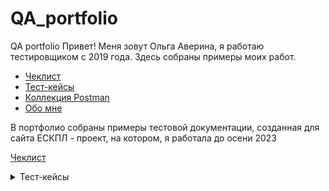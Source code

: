 # QA_portfolio
QA portfolio
Привет! Меня зовут Ольга Аверина, я работаю тестировщиком с 2019 года. Здесь собраны примеры моих работ.
 - [Чеклист](#Чеклисты)
 - [Тест-кейсы](#Тест-кейсы)
 - [Коллекция Postman](#Коллекция_Postman)
 - [Обо мне](#Me)

В портфолио собраны примеры тестовой документации, созданная для сайта ЕСКПЛ - проект, на котором, я работала до осени 2023<br>

[Чеклист](https://docs.google.com/spreadsheets/d/1PWwLIMRWVZUNY8ajY2ocGBJrIg84ZHZi9r8oLceZ09c/edit#gid=1875485214)


<details>
<summary>Тест-кейсы<br><a name="Тест-кейсы"></summary>
 
 **Предусловие для всех тест-кейсов**:
1. Браузер запущен.
2. Открыт сайт https://esklp.egisz.rosminzdrav.ru/
3. Пользователь перешел в раздел ЕСКЛП, открыта вкладка Узлы СМНН / Товарные позиции (КЛП).


<details>
 <summary> TC-001 Фильтрация по полю МНН / группировочное (химическое) наименование (полное значение, не выбрано из справочника)  </summary>
 
**Шаги**:
1. В поле ввода "МНН" ввести полное существующее значение (напр., "Парацетамол").
2. Нажать клавишу Enter</br>

**ОР**:</br>
Таблица перезагружается.</br>
В таблице отображаются только записи, где поле "МНН" в точности соответствует введенному значению.</br>
Отображется количество найденных записей</br>
Отображается фильтр с введенным значением</br>
</details>
<details>
 <summary>TC-002 Фильтрация по полю МНН / группировочное (химическое) наименование (частичное значение, не выбрано из справочника)</summary>  


**Шаги**:
1. В поле ввода "МНН" ввести часть существующего значения (напр., "амокси").
2. Нажать клавишу Enter.</br>

**ОР**:</br>
Таблица перезагружается.</br>
В таблице отображаются все записи, где поле "МНН" содержит введенную подстроку.</br>
Отображется количество найденных записей.</br>
Отображается фильтр с введенным значением</br>
</details>

<details>
<summary>Фильтрация по полю МНН / группировочное (химическое) наименование (полное значение, выбрано из справочника) </summary>
  
**Шаги**:
1. В поле ввода "МНН" начать вводить полное значение (напр., "Ацетилсалици").
2. Дождаться появления выпадающего списка с предложениями.</br>
3. Кликнуть мышью на полное значение в списке (напр., "Ацетилсалициловая кислота"). Поле заполнилось, но таблица не обновилась. </br>
4. Нажать кнопку "Применить".</br>

**ОР**:</br>
Таблица перезагружается.
Отображется количество найденных записей. </br>
Отображается фильтр с введенным значением</br>
В таблице отображаются только записи, где поле "МНН" в точности соответствует выбранному значению.</br>
</details>

<details>
<summary>TC-004Фильтрация по полю МНН / группировочное (химическое) наименование (частичное значение через выбор из справочника)  </summary>
  

**Шаги**:
1. В поле ввода "МНН" ввести часть значения (напр., "метфор"). 
2.Дождаться появления выпадающего списка с предложениями.
3. Кликнуть мышью на одном из предложенных вариантов (напр., "Метформин"). Поле заполнилось полным значением.
4. Нажать кнопку "Применить".</br>

**ОР**:</br>
Таблица перезагружается.</br>
Отображется количество найденных записей.</br>
Отображается фильтр с введенным значением.</br>
В таблице отображаются только записи, где поле "МНН" в точности соответствует выбранному значению.

</details>

<details>
<summary>TC-005 Очистка фильтра МНН с помощью крестика </summary>
 


 **Шаги**:                                                                                       
1. Ввести любое существующее значение в поле МНН и нажать "Применить" (таблица отфильтрована). Отображается примененный фильтр по МНН
2. Нажать на крестик (X) в фильтре. </br>

 **ОР**:</br>
Таблица перезагружается.</br>
Отобразился полный список записей. Фильтр по полю "МНН" сброшен.</br>
</details>


<details>
  <summary>Коллекция Postman<br><a name="Коллекция_Postman"></summary>
Тесты находятся в папке Postman_collection, помимо тестов в папке находятся файл с переменными среды, он необходим для запуска. Запуск тестов возможен через десктопную версию или через командную строку (с помощью newman). </br>

**Запуск через приложение**   
Для запуска тестов через приложение нужно:
- установить себе приложение Postman, загруженное с официального сайта
- загрузить себе файл с тестами и переменными среды
- в приложении импортировать коллекцию с тестами (выбран раздел Collections, нажать на кнопку Import и далее выбрать через диалоговое окно нужные файлы или просто перетащить их)
- импортировать переменные окружение (выбран раздел Environments, нажать на кнопку Import и далее выбрать через диалоговое окно нужные файлы или просто перетащить их), для установки переменных нужно кликнуть на значок с галкой напротив файла с переменными или нажать на No environments и выбрать нужный файл из 
- запуск все тестов сразу осуществляется через кнопку Run

**Запуск с помощью newman**
Должны быть установлены: newman, node.js.</br>
Node.js: скачать установщик в репозиторий nvm-windows на github или с nodejs.org. Запустить файл .exe.</br>
Newman: через командную строку :
```javascript
npm install -g newman
```
Для запуска необходимо открыть командную строку, перейти в директорию с тестами.</br> 
Запуск осуществляется командой
```javascript
newman run esklp_upd_wp_postman_collection.json -e esklp(prod).postman_environment.json -k
```
  </details>
<details>
  <summary>Обо мне<br><a name="Me"></summary>
   
**Опыт работы и обязанности**</br>
Ведущий инженер по тестированию в Сбере 2024 - настоящее время
**Проект:**</br>
- Sberbilling(с 2023) *</br>
- Проведение функционального тестирования
- Разработка тест-кейсов и чек-листов, работа с требованиями (Devprom, Zephyr)
- Тестирование сквозных бизнес-процессов (end-to-end) совместно со смежными командами
- Регистрация багов (Jira)
- Тестирование API (Insomnia)
- Интеграционное тестирование*</br>


  Инженер по тестированию в ЛАНИТ 2019 -2024 года</br>
- Проведение функционального тестирования
- Разработка тест-кейсов и чек-листов, работа с требованиями (Devprom, Zephyr)
- Регистрация багов (Jira)
- Тестирование API (Postman+Newman, Insomnia, Fiddler, SOAP UI)
- Интеграционное тестирование
- Автоматизация (Katalon, Testproject)

**Проекты:**</br>
- ИАС ЛП (2019-2023)
- Сбер (МАРС)(с 2023)

 **Образование**</br>
 - 2021  software-testing.ru Автоматизация функционального тестирования
 - 2020 software-testing.ru Тестирование REST API
 - 2019 software-testing.ru Школа начинающих тестировщиков
 - 2013 Пятигорский Государственный Лингвистический Университет,  факультет английского и немецкого языков, магистр

 **Сертификат**</br>
 - 2020 ISTQB Foundation Level
</details>
